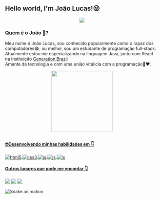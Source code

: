 ## Hello world, I'm João Lucas!😜

<p align="center"> 
    <img src="https://readme-typing-svg.herokuapp.com?color=16A085&size=28&center=true&vCenter=true&lines=Full-Stack+Developer"(https://git.io/typing-svg)>
 </p>
 
 ### Quem é o João 🤔?
 Meu nome é João Lucas, sou conhecido popularmente como o rapaz dos computadores😂, ou melhor, sou um estudante de programação full-stack.
 Atualmente estou me especializando na linguagem Java, junto com React na instituição [Generation Brazil](https://www.linkedin.com/school/generationbrasil/)
 <br>Amante da tecnologia e com uma união vitalicia com a programação💍❤️.
<div align="center">
  <a href="https://github.com/Joaolucas398">
  <img height="200em" src="https://github-readme-stats.vercel.app/api/top-langs/?username=Joaolucas398&layout=compact&langs_count=7&theme=dark"/>
</div>
  
##
 #### 🤓Desenvolvendo minhas habilidades em 👇 
 <img align="center" alt="html5" src="https://img.shields.io/badge/HTML5-E34F26?style=for-the-badge&logo=html5&logoColor=white" />
 <img align="center" alt="css3" src="https://img.shields.io/badge/CSS3-1572B6?style=for-the-badge&logo=css3&logoColor=white" />
 <img align="center" alt="js" src="https://img.shields.io/badge/React-20232A?style=for-the-badge&logo=react&logoColor=61DAFB" />
 <img align="center" alt="js" src="https://img.shields.io/badge/Java-ED8B00?style=for-the-badge&logo=java&logoColor=white" />
 <img align="center" alt="js" src="https://img.shields.io/badge/-SQL-blue?style=for-the-badge&logo=appveyor" />
 </div><br>
 
  #### Outros lugares que pode me encontar 👇
<div>
<a href="https://www.instagram.com/lucasbreckgm" target="_blank"><img src="https://img.shields.io/badge/-Instagram-%23E4405F?style=for-the-badge&logo=instagram&logoColor=white" target="_blank"></a>
<a href = "mailto:joaolucadesouzapaz1@gmail.com"><img src="https://img.shields.io/badge/-Gmail-%23333?style=for-the-badge&logo=gmail&logoColor=white" target="_blank"></a>
<a href="https://www.linkedin.com/in/jlsouzapaz/" target="_blank"><img src="https://img.shields.io/badge/-LinkedIn-%230077B5?style=for-the-badge&logo=linkedin&logoColor=white" target="_blank"></a> 
 
  ![Snake animation](https://github.com/Joaolucas398/Joaolucas398/blob/output/github-contribution-grid-snake.svg)
   
</div>
